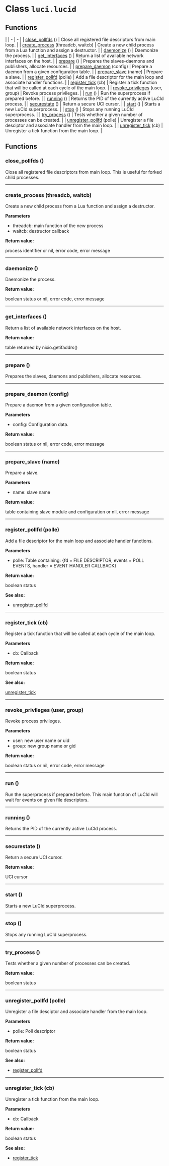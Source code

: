 # Class `luci.lucid`

## Functions

|
| -                                                                    | -                                                                            |
| [close_pollfds](#close_pollfds) ()                                   | Close all registered file descriptors from main loop.                        |
| [create_process](#create_process-threadcb-waitcb) (threadcb, waitcb) | Create a new child process from a Lua function and assign a destructor.      |
| [daemonize](#daemonize) ()                                           | Daemonize the process.                                                       |
| [get_interfaces](#get_interfaces) ()                                 | Return a list of available network interfaces on the host.                   |
| [prepare](#prepare) ()                                               | Prepares the slaves-daemons and publishers, allocate resources.              |
| [prepare_daemon](#prepare_daemon-config) (config)                    | Prepare a daemon from a given configuration table.                           |
| [prepare_slave](#prepare_slave-name) (name)                          | Prepare a slave.                                                             |
| [register_pollfd](#register_pollfd-polle) (polle)                    | Add a file descriptor for the main loop and associate handler functions.     |
| [register_tick](#register_tick-cb) (cb)                              | Register a tick function that will be called at each cycle of the main loop. |
| [revoke_privileges](#revoke_privileges-user-group) (user, group)     | Revoke process privileges.                                                   |
| [run](#run) ()                                                       | Run the superprocess if prepared before.                                     |
| [running](#running) ()                                               | Returns the PID of the currently active LuCId process.                       |
| [securestate](#securestate) ()                                       | Return a secure UCI cursor.                                                  |
| [start](#start) ()                                                   | Starts a new LuCId superprocess.                                             |
| [stop](#stop) ()                                                     | Stops any running LuCId superprocess.                                        |
| [try_process](#try_process) ()                                       | Tests whether a given number of processes can be created.                    |
| [unregister_pollfd](#unregister_pollfd-polle) (polle)                | Unregister a file desciptor and associate handler from the main loop.        |
| [unregister_tick](#unregister_tick-cb) (cb)                          | Unregister a tick function from the main loop.                               |

## Functions

### close_pollfds ()

Close all registered file descriptors from main loop. This is useful for forked child processes.

---
### create_process (threadcb, waitcb)

Create a new child process from a Lua function and assign a destructor.

**Parameters**

- threadcb: main function of the new process
- waitcb: destructor callback

**Return value:**

process identifier or nil, error code, error message

---
### daemonize ()

Daemonize the process.

**Return value:**

boolean status or nil, error code, error message

---
### get_interfaces ()

Return a list of available network interfaces on the host.

**Return value:**

table returned by nixio.getifaddrs()

---
### prepare ()

Prepares the slaves, daemons and publishers, allocate resources.

---
### prepare_daemon (config)

Prepare a daemon from a given configuration table.

**Parameters**

- config: Configuration data.

**Return value:**

boolean status or nil, error code, error message

---
### prepare_slave (name)

Prepare a slave.

**Parameters**

- name: slave name

**Return value:**

table containing slave module and configuration or nil, error message

---
### register_pollfd (polle)

Add a file descriptor for the main loop and associate handler functions.

**Parameters**

- polle: Table containing: {fd = FILE DESCRIPTOR, events = POLL EVENTS, handler = EVENT HANDLER CALLBACK}

**Return value:**

boolean status

**See also:**

- [unregister_pollfd](#unregister_pollfd-polle)

---
### register_tick (cb)

Register a tick function that will be called at each cycle of the main loop.

**Parameters**

- cb: Callback

**Return value:**

boolean status

**See also:**

[unregister_tick](##unregister_tick-cb)

---
### revoke_privileges (user, group)

Revoke process privileges.

**Parameters**

- user: new user name or uid
- group: new group name or gid

**Return value:**

boolean status or nil, error code, error message

---
### run ()

Run the superprocess if prepared before. This main function of LuCId will wait for events on given file descriptors.

---
### running ()

Returns the PID of the currently active LuCId process.

---
### securestate ()

Return a secure UCI cursor.

**Return value:**

UCI cursor

---
### start ()

Starts a new LuCId superprocess.

---
### stop ()

Stops any running LuCId superprocess.

---
### try_process ()

Tests whether a given number of processes can be created.

**Return value:**

boolean status

---
### unregister_pollfd (polle)

Unregister a file desciptor and associate handler from the main loop.

**Parameters**

- polle: Poll descriptor

**Return value:**

boolean status

**See also:**

- [register_pollfd](#register_pollfd-polle)

---
### unregister_tick (cb)

Unregister a tick function from the main loop.

**Parameters**

- cb: Callback

**Return value:**

boolean status

**See also:**

- [register_tick](#register_tick-cb)
